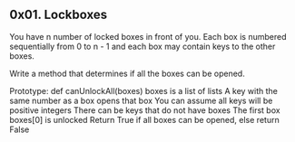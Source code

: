 ## 0x01. Lockboxes

You have n number of locked boxes in front of you. Each box is numbered sequentially from 0 to n - 1 and each box may contain keys to the other boxes.

Write a method that determines if all the boxes can be opened.

Prototype: def canUnlockAll(boxes)
	boxes is a list of lists
	A key with the same number as a box opens that box
	You can assume all keys will be positive integers
	There can be keys that do not have boxes
	The first box boxes[0] is unlocked
	Return True if all boxes can be opened, else return False
